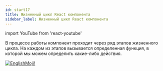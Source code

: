 ```yaml
---
id: start17
title: Жизненный цикл React компонента
sidebar_label: Жизненный цикл React компонента
---
```


import YouTube from 'react-youtube'

В процессе работы компонент проходит через ряд этапов жизненного цикла. На каждом из этапов вызывается определенная функция, в которой мы можем определить какие-либо действия.

<YouTube videoId='4xjWX3oRQoc' />

[![EnglishMoji!](/img/logo/englishmoji.png)](https://apps.apple.com/kz/app/englishmoji/id6450254885)

